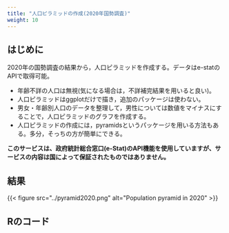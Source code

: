 ```yaml
---
title: "人口ピラミッドの作成(2020年国勢調査)"
weight: 10
---
```


## はじめに

2020年の国勢調査の結果から，人口ピラミッドを作成する。データはe-statのAPIで取得可能。

- 年齢不詳の人口は無視(気になる場合は，不詳補完結果を用いると良い)。
- 人口ピラミッドはggplotだけで描き，追加のパッケージは使わない。
- 男女・年齢別人口のデータを整理して，男性については数値をマイナスにすることで，人口ピラミッドのグラフを作成する。
- 人口ピラミッドの作成には，pyramidsというパッケージを用いる方法もある。多分，そっちの方が簡単にできる。
  
**このサービスは、政府統計総合窓口(e-Stat)のAPI機能を使用していますが、サービスの内容は国によって保証されたものではありません。**

## 結果

{{< figure src="../pyramid2020.png" alt="Population pyramid in 2020" >}}

## Rのコード

<script src="https://gist.github.com/tomokazu518/7d94dc7ab21ef7998a45b425f1651035.js?file=population_pyramid2020.R"></script>
